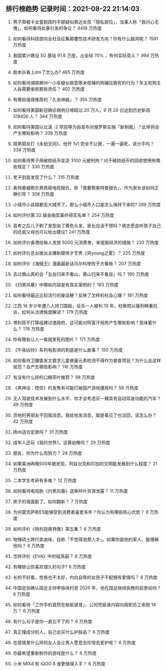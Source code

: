 
## 排行榜趋势 记录时间：2021-08-22 21:14:03
  
  1. 男子帮被卡女童脱困时手部疑似靠近女孩「隐私部位」，当事人称「我问心无愧」，如何看待此事引发的争议？ 4418 万热度
    
  2. 如何看待科技部向全社会征集颠覆性技术研发方向？你有什么脑洞呢？ 1591 万热度
    
  3. 我国累计建设 5G 基站 91.6 万座，占全球 70% ，有何实际意义？ 994 万热度
    
  4. 剧本杀看上dm了怎么办? 465 万热度
    
  5. 如何看待湖南郴州一小车疑似故意等未栓绳的狗碾压致死的行为？车主和狗主人各需要承担那些责任？ 402 万热度
    
  6. 有哪些值得推荐的「久坐神器」？ 355 万热度
    
  7. 如何看待美国新冠确诊病例日增超过 20 万人，8 月 20 日达到历史新高 319456 人？ 344 万热度
    
  8. 如何看待美国以北溪 -2 项目等为由宣布对俄罗斯实施「新制裁」？此举将会产生哪些影响？ 338 万热度
    
  9. 陪男朋友打《永劫无间》，他开 1v1 完全不让我，一遍一遍死，该分手吗？ 334 万热度
    
  10. 如何看待男子用破损纸币变造 3100 元被刑拘？对于破损纸币的回收使用有哪些规定？ 330 万热度
    
  11. 老子到底发现了什么？ 315 万热度
    
  12. 奥特曼被欺负男孩砸电视报仇，称「我要帮奥特曼报仇」，作为家长该如何正确引导？ 308 万热度
    
  13. 小城市小县城都去大城市了，那么小城市人口是怎么保持下来的? 289 万热度
    
  14. 如何评价第 32 届金曲奖最终得奖名单？ 254 万热度
    
  15. 高考之后儿子剃了发型染了黄色头发，家长应该干预吗？填志愿是听孩子自己的还是父母也可以给出建议? 241 万热度
    
  16. 如何评价香港给每人发放 5000 元消费券，来提振经济的措施？ 233 万热度
    
  17. 如何评价总台推出主播新媒体才艺秀《央young之夏》？ 225 万热度
    
  18. 如何评价《海贼王》漫画最新话马尔科惨败于大看板？ 207 万热度
    
  19. 去过黄山真的会「五岳归来不看山，黄山归来不看岳」吗？ 190 万热度
    
  20. 《扫黑风暴》中哪些内容是有真实案例的？ 183 万热度
    
  21. 如何看待最近比较流行的废话梗？反映了怎样的社会心理？ 181 万热度
    
  22. 江西 16 岁少年遭八人持刀围殴，反杀一人被判 10 年，检察院以量刑畸重抗诉，如何从法律角度解读？ 179 万热度
    
  23. 塔利班不打算组建过渡政府，这可能对阿富汗局势产生哪些影响？意味着什么？ 176 万热度
    
  24. 你有哪些让人一看就笑死的图片？ 171 万热度
    
  25. 《午夜凶铃》系列电影讲的到底是什么故事？ 150 万热度
    
  26. 如何看待卫健委发文要求儿童微量元素检测不得作为普查项目？为什么会这样规范？会产生哪些影响？ 116 万热度
    
  27. 有没有什么好的口粮茶叶推荐？ 98 万热度
    
  28. 《黑神话：悟空》的发售有可能打破国产游戏僵局吗？ 59 万热度
    
  29. 无人驾驶技术发展到什么水平，你才会考虑买一辆具有自动驾驶功能的汽车？ 49 万热度
    
  30. 异地的男朋友不回我消息，我给他发消息，就是看见了也没回，该怎么办？ 42 万热度
    
  31. 扬州适合定居吗？ 31 万热度
    
  32. 成年人还玩《我的世界》，这算幼稚吗？ 29 万热度
    
  33. 朋友，你为什么而努力？ 24 万热度
    
  34. 如果美洲再晚500年被发现，阿兹台克和印加的文明能发展到什么程度？ 21 万热度
    
  35. 二本学生考研有多难？ 12 万热度
    
  36. 如何看待电视剧《扫黑风暴》送审样片资源泄露？ 11 万热度
    
  37. 房子的墙面脏了，如何翻新？ 7 万热度
    
  38. 为何雷克萨斯ES能够受到消费者喜爱多年？你认为有哪些核心优势？ 6 万热度
    
  39. 如何评价《特利迦奥特曼》第五集？ 6 万热度
    
  40. 物理硕士跨行卖卤味，自称「不觉得浪费人才」。如果你是他的家人，能理解他吗？ 6 万热度
    
  41. 怎样评价《EVA》中的碇真嗣？ 6 万热度
    
  42. 有哪些让你喜欢很久的句子? 6 万热度
    
  43. 长的不好看，性格也不太好，内向自卑的女孩子不配拥有爱情吗？ 6 万热度
    
  44. 中国足协确认国足主帅李铁续约至 2026 年，他在国足继续执教的前景如何？ 6 万热度
    
  45. 如何看待「工作手机竟然在偷偷录音」，公司凭偷录内容向离职员工索赔 14 万？ 6 万热度
    
  46. 有什么句子是你一直忘不了的？ 6 万热度
    
  47. 真正懂成分的人，自己会买什么护肤品？ 6 万热度
    
  48. 在感情里什么样的女人会让男人愿意去珍惜去爱护呢？ 6 万热度
    
  49. 你最希望重新制作的游戏是什么？ 6 万热度
    
  50. 小米 MIX4 和 iQOO 8 谁更值得入手？ 6 万热度
    
